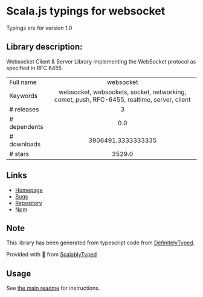 
# Scala.js typings for websocket

Typings are for version 1.0

## Library description:
Websocket Client & Server Library implementing the WebSocket protocol as specified in RFC 6455.

|                    |                 |
| ------------------ | :-------------: |
| Full name          | websocket |
| Keywords           | websocket, websockets, socket, networking, comet, push, RFC-6455, realtime, server, client |
| # releases         | 3 |
| # dependents       | 0.0 |
| # downloads        | 3906491.3333333335 |
| # stars            | 3529.0 |

## Links
- [Homepage](https://github.com/theturtle32/WebSocket-Node)
- [Bugs](https://github.com/theturtle32/WebSocket-Node/issues)
- [Repository](https://github.com/theturtle32/WebSocket-Node)
- [Npm](https://www.npmjs.com/package/websocket)
    


## Note
This library has been generated from typescript code from [DefinitelyTyped](https://definitelytyped.org).

Provided with :purple_heart: from [ScalablyTyped](https://github.com/oyvindberg/ScalablyTyped)

## Usage
See [the main readme](../../readme.md) for instructions.



